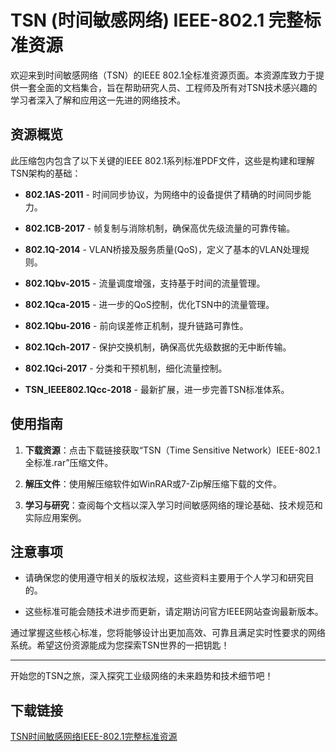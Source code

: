 # TSN (时间敏感网络) IEEE-802.1 完整标准资源

欢迎来到时间敏感网络（TSN）的IEEE 802.1全标准资源页面。本资源库致力于提供一套全面的文档集合，旨在帮助研究人员、工程师及所有对TSN技术感兴趣的学习者深入了解和应用这一先进的网络技术。

## 资源概览

此压缩包内包含了以下关键的IEEE 802.1系列标准PDF文件，这些是构建和理解TSN架构的基础：

- **802.1AS-2011** - 时间同步协议，为网络中的设备提供了精确的时间同步能力。
  
- **802.1CB-2017** - 帧复制与消除机制，确保高优先级流量的可靠传输。
  
- **802.1Q-2014** - VLAN桥接及服务质量(QoS)，定义了基本的VLAN处理规则。
  
- **802.1Qbv-2015** - 流量调度增强，支持基于时间的流量管理。
  
- **802.1Qca-2015** - 进一步的QoS控制，优化TSN中的流量管理。
  
- **802.1Qbu-2016** - 前向误差修正机制，提升链路可靠性。
  
- **802.1Qch-2017** - 保护交换机制，确保高优先级数据的无中断传输。
  
- **802.1Qci-2017** - 分类和干预机制，细化流量控制。
  
- **TSN_IEEE802.1Qcc-2018** - 最新扩展，进一步完善TSN标准体系。

## 使用指南

1. **下载资源**：点击下载链接获取“TSN（Time Sensitive Network）IEEE-802.1全标准.rar”压缩文件。
   
2. **解压文件**：使用解压缩软件如WinRAR或7-Zip解压缩下载的文件。
   
3. **学习与研究**：查阅每个文档以深入学习时间敏感网络的理论基础、技术规范和实际应用案例。

## 注意事项

- 请确保您的使用遵守相关的版权法规，这些资料主要用于个人学习和研究目的。
  
- 这些标准可能会随技术进步而更新，请定期访问官方IEEE网站查询最新版本。

通过掌握这些核心标准，您将能够设计出更加高效、可靠且满足实时性要求的网络系统。希望这份资源能成为您探索TSN世界的一把钥匙！

---

开始您的TSN之旅，深入探究工业级网络的未来趋势和技术细节吧！

## 下载链接

[TSN时间敏感网络IEEE-802.1完整标准资源](https://pan.quark.cn/s/e4c68e7188d2)